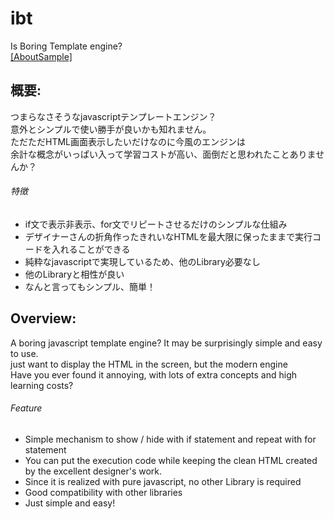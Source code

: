 # ibt
Is Boring Template engine?  
[[AboutSample]](/SAMPLE.md)

## 概要:  
つまらなさそうなjavascriptテンプレートエンジン？  
意外とシンプルで使い勝手が良いかも知れません。  
ただただHTML画面表示したいだけなのに今風のエンジンは  
余計な概念がいっぱい入って学習コストが高い、面倒だと思われたことありませんか？  
###### 特徴  
  - if文で表示非表示、for文でリピートさせるだけのシンプルな仕組み 
  - デザイナーさんの折角作ったきれいなHTMLを最大限に保ったままで実行コードを入れることができる  
  - 純粋なjavascriptで実現しているため、他のLibrary必要なし  
  - 他のLibraryと相性が良い  
  - なんと言ってもシンプル、簡単！  

## Overview:  
A boring javascript template engine? It may be surprisingly simple and easy to use.  
just want to display the HTML in the screen, but the modern engine  
Have you ever found it annoying, with lots of extra concepts and high learning costs?  

###### Feature  
  - Simple mechanism to show / hide with if statement and repeat with for statement
  - You can put the execution code while keeping the clean HTML created by the excellent designer's work.
  - Since it is realized with pure javascript, no other Library is required
  - Good compatibility with other libraries
  - Just simple and easy!
